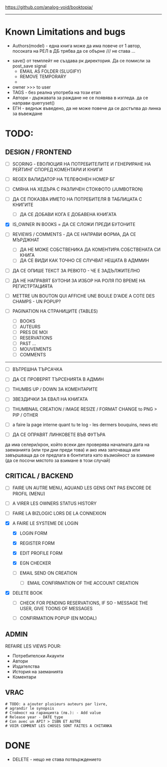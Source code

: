 https://github.com/analog-void/booktopia/
***
# Known Limitations and bugs
* Authors(model)  - една книга може да има повече от 1 автор, посоката на РЕЛ в ДБ трябва да се обърне /// не става ...
- save() от темплейт не създава рк директория. Да се помисли за post_save signal
  	- EMAIL AS FOLDER (SLUGIFY)
  	- REMOVE TEMPORARY
  	- 
- owner >>> to user
- TAGS - без реална употреба на този етап
- Автори - държавата за раждане не се появява в изгледа. да се направи querryset()
- ЕГН - веднъж въведено, да не може повече да се достъпва до линка за въвеждане



# TODO:

## DESIGN / FRONTEND
- [ ] SCORING - ЕВОЛЮЦИЯ НА ПОТРЕБИТЕЛИТЕ И ГЕНЕРИРАНЕ НА РЕЙТИНГ СПОРЕД КОМЕНТАРИ И КНИГИ
- [ ] REGEX ВАЛИДАТОР НА ТЕЛЕФОНЕН НОМЕР БГ
- [ ] СМЯНА НА ХЕДЪРА С РАЗЛИЧЕН СТОКФОТО (JUMBOTRON)
- [ ] ДА СЕ ПОКАЗВА ИМЕТО НА ПОТРЕБИТЕЛЯ В ТАБЛИЦАТА С КНИГИТЕ
  - [ ] ДА СЕ ДОБАВИ КОГА Е ДОБАВЕНА КНИГАТА
  
- [x] IS_OWNER IN BOOKS = ДА СЕ СЛОЖИ ПРЕДИ БУТОНИТЕ
- [ ] REVIEWS / COMMENTS - ДА СЕ НАПРАВИ ФОРМА, ДА СЕ МЪРДЖНАТ
	- [ ] ДА НЕ МОЖЕ СОБСТВЕНИКА ДА КОМЕНТИРА СОБСТВЕНАТА СИ КНИГА
    - [ ] ДА СЕ ВИДИ КАК ТОЧНО СЕ СЛУЧВАТ НЕЩАТА В АДММИН

- [ ] ДА СЕ ОПИШЕ ТЕКСТ ЗА РЕВЮТО - ЧЕ Е ЗАДЪЛЖИТЕЛНО
- [ ] ДА НЕ НАПРАВЯТ БУТОНИ ЗА ИЗБОР НА РОЛЯ ПО ВРЕМЕ НА РЕГИСТРТАЦИЯТА

- [ ] METTRE UN BOUTON QUI AFFICHE UNE BOULE D'AIDE A COTE DES CHAMPS - UN POPUP?
- [ ] PAGINATION НА СТРАНИЦИТЕ (TABLES)
	- [ ] BOOKS
	- [ ] AUTEURS
	- [ ] PRES DE MOI
	- [ ] RESERVATIONS
	- [ ] PAST ...
	- [ ] MOUVEMENTS
	- [ ] COMMENTS

***
- [ ] ВЪТРЕШНА ТЪРСАЧКА
- [ ] ДА СЕ ПРОВЕРЯТ ТЪРСЕНИЯТА В АДМИН   
- [ ] THUMBS UP / DOWN ЗА КОМЕНТАРИТЕ
- [ ] ЗВЕЗДИЧКИ ЗА ЕВАЛ НА КНИГАТА 
- [ ] THUMBNAIL CREATION / IMAGE RESIZE / FORMAT CHANGE to PNG > PIP / OTHER

- [ ] a faire la page interne quant tu te log - les dermers bouquins, news etc
- [ ] ДА СЕ ОПРАВЯТ ЛИНКОВЕТЕ ВЪВ ФУТЪРА

да има селери/крон, който всеки ден проверява началната дата на заеманията (или три дни преди това) и ако има 
започваща или завършваща да се предлага в бонтитата като възмойност за взимане (да се посочи мястото за взимане в 
този случай)




## CRITICAL / BACKEND
- [ ] FAIRE UN AUTRE MENU, AQUAND LES GENS ONT PAS ENCORE DE PROFIL (MENU)

- [ ] A VIRER LES OWNERS
  STATUS HISTORY
  

- [ ] FAIRE LA BIZLOGIC LORS DE LA CONNEXION 
- [X] A FAIRE LE SYSTEME DE LOGIN
	- [X] LOGIN FORM
	- [X] REGISTER FORM
	- [X] EDIT PROFILE FORM
	- [X] EGN CHECKER
	  
	- [ ] EMAIL SEND ON CREATION
		- [ ] EMAIL CONFIRMATION OF THE ACCOUNT CREATION
	
- [x] DELETE BOOK
	- [ ] CHECK FOR PENDING RESERVATIONS, IF SO - MESSAGE THE USER, GIVE TOONS OF MESSAGES
	- [ ] CONFIRMATION POPUP (EN MODAL)




## ADMIN
REFAIRE LES VIEWS POUR:
- Потребителски Акаунти
- Автори
- Издателства
- История на заеманията
- Коментари


## VRAC
	# TODO: a ajouter plusieurs auteurs par livre,
	# agrandir le synopsis
	# Стойност на гаранцията (лв.): - Add value
	# Release year - DATE type
	# Con avec un API? > ISBN ET AUTRE
	# VOIR COMMENT LES CHOSES SONT FAITES A CHITANKA


# DONE
- DELETE - нещо не става потвърждението

